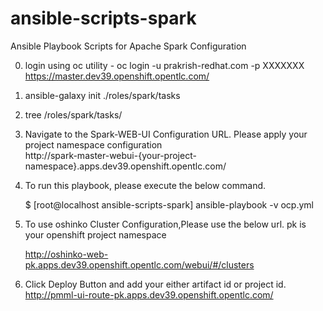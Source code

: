 # ansible-scripts-spark
Ansible Playbook Scripts for Apache Spark Configuration

0) login using oc utility - oc login -u prakrish-redhat.com -p XXXXXXX https://master.dev39.openshift.opentlc.com/
1) ansible-galaxy init ./roles/spark/tasks
2) tree /roles/spark/tasks/
3) Navigate to the Spark-WEB-UI Configuration URL. 
   Please apply your project namespace configuration <br>
    http://spark-master-webui-{your-project-namespace}.apps.dev39.openshift.opentlc.com/
4) To run this playbook, please execute the below command.<br>
    
   $ [root@localhost ansible-scripts-spark] ansible-playbook -v ocp.yml

5) To use oshinko Cluster Configuration,Please use the below url. pk is your openshift project namespace <br>
 
   http://oshinko-web-pk.apps.dev39.openshift.opentlc.com/webui/#/clusters

6) Click Deploy Button and add your either artifact id or project id. <br>
   http://pmml-ui-route-pk.apps.dev39.openshift.opentlc.com/
   
